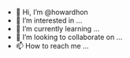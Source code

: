 - 👋 Hi, I’m @howardhon
- 👀 I’m interested in ...
- 🌱 I’m currently learning ...
- 💞️ I’m looking to collaborate on ...
- 📫 How to reach me ...

<!---
howardhon/howardhon is a ✨ special ✨ repository because its `README.md` (this file) appears on your GitHub profile.
You can click the Preview link to take a look at your changes.
--->
